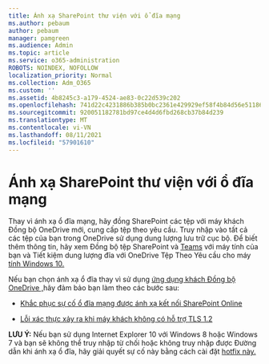 ```yaml
---
title: Ánh xạ SharePoint thư viện với ổ đĩa mạng
ms.author: pebaum
author: pebaum
manager: pamgreen
ms.audience: Admin
ms.topic: article
ms.service: o365-administration
ROBOTS: NOINDEX, NOFOLLOW
localization_priority: Normal
ms.collection: Adm_O365
ms.custom: ''
ms.assetid: 4b8245c3-a179-4524-ae83-0c22d539c202
ms.openlocfilehash: 741d22c4231886b385b0bc2361e429929ef58f4b84d56e51186f129fc5d07921
ms.sourcegitcommit: 920051182781bd97ce4d4d6fbd268cb37b84d239
ms.translationtype: MT
ms.contentlocale: vi-VN
ms.lasthandoff: 08/11/2021
ms.locfileid: "57901610"
---
```

# <a name="map-a-sharepoint-library-to-a-network-drive"></a>Ánh xạ SharePoint thư viện với ổ đĩa mạng

Thay vì ánh xạ ổ đĩa mạng, hãy đồng SharePoint các tệp với máy khách Đồng bộ OneDrive mới, cung cấp tệp theo yêu cầu. Truy nhập vào tất cả các tệp của bạn trong OneDrive sử dụng dung lượng lưu trữ cục bộ. Để biết thêm thông tin, hãy xem Đồng bộ tệp SharePoint và [Teams](https://support.microsoft.com/office/sync-sharepoint-and-teams-files-with-your-computer-6de9ede8-5b6e-4503-80b2-6190f3354a88) với máy tính của bạn và Tiết kiệm dung lượng đĩa với OneDrive Tệp Theo Yêu cầu cho máy [tính Windows 10.](https://support.microsoft.com/office/save-disk-space-with-onedrive-files-on-demand-for-windows-10-0e6860d3-d9f3-4971-b321-7092438fb38e)

Nếu bạn chọn ánh xạ ổ đĩa thay vì sử dụng [ứng dụng khách Đồng bộ OneDrive ,](https://support.microsoft.com/office/sync-sharepoint-and-teams-files-with-your-computer-6de9ede8-5b6e-4503-80b2-6190f3354a88)hãy đảm bảo bạn làm theo các bước sau:

- [Khắc phục sự cố ổ đĩa mạng được ánh xạ kết nối SharePoint Online](https://docs.microsoft.com/sharepoint/support/administration/troubleshoot-mapped-network-drives)

- [Lỗi xác thực xảy ra khi máy khách không có hỗ trợ TLS 1.2](https://docs.microsoft.com/sharepoint/troubleshoot/administration/authentication-errors-tls12-support#network-drive-mapped-to-a-sharepoint-library)  

**LƯU Ý:** Nếu bạn sử dụng Internet Explorer 10 với Windows 8 hoặc Windows 7 và  bạn  sẽ không thể truy nhập từ chối hoặc không truy nhập được Đường dẫn khi ánh xạ ổ đĩa, hãy giải quyết sự cố này bằng cách cài đặt [hotfix này.](https://support.microsoft.com/topic/error-when-you-open-a-sharepoint-document-library-in-windows-explorer-or-map-a-network-drive-to-the-library-after-you-install-internet-explorer-10-96e640ba-059f-9b09-bb91-2a0319ee8b1d)